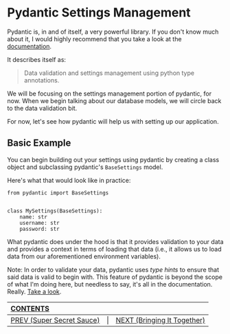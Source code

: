 # Pydantic Settings Management

Pydantic is, in and of itself, a very powerful library. If you don't know much about it, I would highly recommend that you take a look at the [documentation](https://pydantic-docs.helpmanual.io).

It describes itself as:

>Data validation and settings management using python type annotations.

We will be focusing on the settings management portion of pydantic, for now. When we begin talking about our database models, we will circle back to the data validation bit.

For now, let's see how pydantic will help us with setting up our application.

## Basic Example

You can begin building out your settings using pydantic by creating a class object and subclassing pydantic's `BaseSettings` model.

Here's what that would look like in practice:

    from pydantic import BaseSettings


    class MySettings(BaseSettings): 
        name: str
        username: str
        password: str

What pydantic does under the hood is that it provides validation to your data and provides a context in terms of loading that data (i.e., it allows us to load data from our aforementioned environment variables).

Note: In order to validate your data, pydantic uses _type hints_ to ensure that said data is valid to begin with. This feature of pydantic is beyond the scope of what I'm doing here, but needless to say, it's all in the documentation. Really. [Take a look](https://pydantic-docs.helpmanual.io).

| [CONTENTS](../00_Introduction/01_Table_of_Contents.md)  | | |
|:---|:---:|---:|
|  [PREV (Super Secret Sauce)](2.2_Super_Secrets.md) |\|| [NEXT (Bringing It Together)](2.4_Bringing_It_Together.md)   |